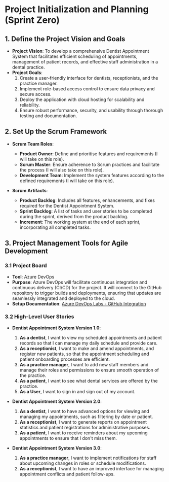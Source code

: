 # Project Initialization and Planning (Sprint Zero)

## 1. Define the Project Vision and Goals

- **Project Vision**: To develop a comprehensive Dentist Appointment System that facilitates efficient scheduling of appointments, management of patient records, and effective staff administration in a dental practice.
- **Project Goals**:
  1. Create a user-friendly interface for dentists, receptionists, and the practice manager.
  2. Implement role-based access control to ensure data privacy and secure access.
  3. Deploy the application with cloud hosting for scalability and reliability.
  4. Ensure robust performance, security, and usability through thorough testing and documentation.

## 2. Set Up the Scrum Framework

- **Scrum Team Roles**:

  - **Product Owner**: Define and prioritise features and requirements (I will take on this role).
  - **Scrum Master**: Ensure adherence to Scrum practices and facilitate the process (I will also take on this role).
  - **Development Team**: Implement the system features according to the defined requirements (I will take on this role).

- **Scrum Artifacts**:
  - **Product Backlog**: Includes all features, enhancements, and fixes required for the Dentist Appointment System.
  - **Sprint Backlog**: A list of tasks and user stories to be completed during the sprint, derived from the product backlog.
  - **Increment**: The working system at the end of each sprint, incorporating all completed tasks.

## 3. Project Management Tools for Agile Development

### 3.1 Project Board

- **Tool**: Azure DevOps
- **Purpose**: Azure DevOps will facilitate continuous integration and continuous delivery (CI/CD) for the project. It will connect to the GitHub repository to trigger builds and deployments, ensuring that updates are seamlessly integrated and deployed to the cloud.
- **Setup Documentation**: [Azure DevOps Labs - GitHub Integration](https://www.azuredevopslabs.com/labs/vstsextend/github-azurepipelines/)

### 3.2 High-Level User Stories

- **Dentist Appointment System Version 1.0**:

  1. **As a dentist**, I want to view my scheduled appointments and patient records so that I can manage my daily schedule and provide care.
  2. **As a receptionist**, I want to make and amend appointments, and register new patients, so that the appointment scheduling and patient onboarding processes are efficient.
  3. **As a practice manager**, I want to add new staff members and manage their roles and permissions to ensure smooth operation of the practice.
  4. **As a patient**, I want to see what dental services are offered by the practice.
  5. **As a User**, I want to sign in and sign out of my account.

- **Dentist Appointment System Version 2.0**:

  1. **As a dentist**, I want to have advanced options for viewing and managing my appointments, such as filtering by date or patient.
  2. **As a receptionist**, I want to generate reports on appointment statistics and patient registrations for administrative purposes.
  3. **As a patient**, I want to receive reminders about my upcoming appointments to ensure that I don't miss them.

- **Dentist Appointment System Version 3.0**:

  1. **As a practice manager**, I want to implement notifications for staff about upcoming changes in roles or schedule modifications.
  2. **As a receptionist**, I want to have an improved interface for managing appointment conflicts and patient follow-ups.
